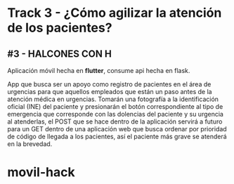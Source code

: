 # Track 3 - ¿Cómo agilizar la atención de los pacientes?

## #3 - HALCONES CON H

Aplicación móvil hecha en **flutter**, consume api hecha en flask.

App que busca ser un apoyo como registro de pacientes en el área de urgencias para que aquellos empleados que están un paso antes de la atención médica en urgencias. Tomarán una fotografía a la identificación oficial (INE) del paciente y presionarán el botón correspondiente al tipo de emergencia que corresponde con las dolencias del paciente y su urgencia al atenderlas, el POST que se hace dentro de la aplicación servirá a futuro para un GET dentro de una aplicación web que busca ordenar por prioridad de código de llegada a los pacientes, así el paciente más grave se atenderá en la brevedad.
# movil-hack
